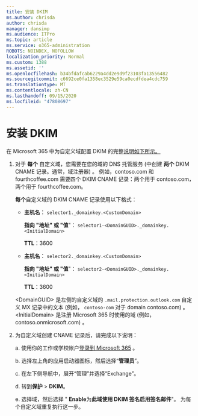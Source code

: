 ```yaml
---
title: 安装 DKIM
ms.author: chrisda
author: chrisda
manager: dansimp
ms.audience: ITPro
ms.topic: article
ms.service: o365-administration
ROBOTS: NOINDEX, NOFOLLOW
localization_priority: Normal
ms.custom: 1388
ms.assetid: ''
ms.openlocfilehash: b34bfdafcab6229a4dd2e9d9f23103fa13556482
ms.sourcegitcommit: c6692ce0fa1358ec3529e59ca0ecdfdea4cdc759
ms.translationtype: MT
ms.contentlocale: zh-CN
ms.lasthandoff: 09/15/2020
ms.locfileid: "47808697"
---
```

# <a name="setup-dkim"></a>安装 DKIM

在 Microsoft 365 中为自定义域配置 DKIM 的完整[说明如下所示。](https://docs.microsoft.com/microsoft-365/security/office-365-security/use-dkim-to-validate-outbound-email#steps-you-need-to-do-to-manually-set-up-dkim)

1. 对于 **每个** 自定义域，您需要在您的域的 DNS 托管服务 (中创建 **两个** DKIM CNAME 记录。通常，域注册器) 。 例如，contoso.com 和 fourthcoffee.com 需要四个 DKIM CNAME 记录：两个用于 contoso.com，两个用于 fourthcoffee.com。

   **每个**自定义域的 DKIM CNAME 记录使用以下格式：

   - **主机名**： `selector1._domainkey.<CustomDomain>`

     **指向 "地址" 或 "值**"： `selector1-<DomainGUID>._domainkey.<InitialDomain>`

     **TTL**：3600

   - **主机名**： `selector2._domainkey.<CustomDomain>`

     **指向 "地址" 或 "值**"： `selector2-<DomainGUID>._domainkey.<InitialDomain>`

     **TTL**：3600

   \<DomainGUID\> 是左侧的自定义域的 `.mail.protection.outlook.com` 自定义 MX 记录中的文本 (例如， `contoso-com` 对于 domain contoso.com) 。 \<InitialDomain\> 是注册 Microsoft 365 时使用的域 (例如，contoso.onmicrosoft.com) 。

2. 为自定义域创建 CNAME 记录后，请完成以下说明：

   a. 使用你的工作或学校帐户[登录到 Microsoft 365](https://support.office.microsoft.com/article/e9eb7d51-5430-4929-91ab-6157c5a050b4) 。

   b. 选择左上角的应用启动器图标，然后选择“**管理员**”。

   c. 在左下侧导航中，展开“管理”并选择“Exchange”。

   d. 转到**保护**  >  **DKIM**。

   e. 选择域，然后选择 " **Enable**为**此域使用 DKIM 签名启用签名邮件**"。 为每个自定义域重复执行这一步。
